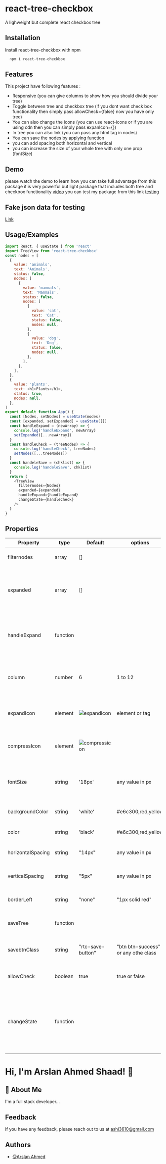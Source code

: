 # react-tree-checkbox

A lighweight but complete react checkbox tree

## Installation

Install react-tree-checkbox with npm

```bash
  npm i react-tree-checkbox
```

## Features

This project have following features :

- Responsive (you can give columns to show how you should divide your tree)
- Toggle between tree and checkbox tree (if you dont want check box functionality then simply pass allowCheck={false} now you have only tree)
- You can also change the icons (you can use react-icons or if you are using cdn then you can simply pass expanIcon={<i className="fa fa-eye"></i>})
- In tree you can also link (you can pass any html tag in nodes)
- You can save the nodes by applying function
- you can add spacing both horizontal and vertical
- you can increase the size of your whole tree with only one prop (fontSize)

## Demo

please watch the demo to learn how you can take full advantage from this package
it is very powerful but light package that includes both tree and checkbox functionality
[video](https://stackblitz.com/edit/react-4q7jmy)
you can test my package from this link
[testing](https://stackblitz.com/edit/react-4q7jmy)

## Fake json data for testing

[Link](https://stackblitz.com/edit/react-4q7jmy)

## Usage/Examples

```javascript
import React, { useState } from 'react'
import TreeView from 'react-tree-checkbox'
const nodes = [
  {
    value: 'animals',
    text: 'Animals',
    status: false,
    nodes: [
      {
        value: 'mammals',
        text: 'Mammals',
        status: false,
        nodes: [
          {
            value: 'cat',
            text: 'Cat',
            status: false,
            nodes: null,
          },
          {
            value: 'dog',
            text: 'Dog',
            status: false,
            nodes: null,
          },
        ],
      },
    ],
  },
  {
    value: 'plants',
    text: <h1>Plants</h1>,
    status: true,
    nodes: null,
  },
]
export default function App() {
  const [Nodes, setNodes] = useState(nodes)
  const [expanded, setExpanded] = useState([])
  const handleExpand = (newArray) => {
    console.log('handleExpand', newArray)
    setExpanded([...newArray])
  }
  const handleCheck = (treeNodes) => {
    console.log('handleCheck', treeNodes)
    setNodes([...treeNodes])
  }
  const handeleSave = (chklist) => {
    console.log('handeleSave', chklist)
  }
  return (
    <TreeView
      filternodes={Nodes}
      expanded={expanded}
      handleExpand={handleExpand}
      changeState={handleCheck}
    />
  )
}
```

## Properties

| Property          | type     | Default                                      | options                             | Description                                                                                                                        |
| ----------------- | -------- | -------------------------------------------- | ----------------------------------- | ---------------------------------------------------------------------------------------------------------------------------------- |
| filternodes       | array    | []                                           |                                     | in this prop you will pass array of object                                                                                         |
| expanded          | array    | []                                           |                                     | in this prop you will pass array of strings which you want to expand initialiy eg :["animals","cat"]                               |
| handleExpand      | function |                                              |                                     | in this prop you will pass a call back function which return the array of string which are expanded                                |
| column            | number   | 6                                            | 1 to 12                             | how many columns you want ro divide your tree. this is based on bootstrap grid                                                     |
| expandIcon        | element  | <img src={folderOpen} alt="expandicon" />    | element or tag                      | change the expand icon.you can use react-icons and also html tags                                                                  |
| compressIcon      | element  | <img src={folderClose} alt="compressicon" /> |                                     | change the compress icon.you can use react-icons and also html tags                                                                |
| fontSize          | string   | '18px'                                       | any value in px                     | to increase the size of your tree. this will also increase icon,checkbox and the string                                            |
| backgroundColor   | string   | 'white'                                      | #e6c300,red,yellow                  | change the backgroundcolor of tree                                                                                                 |
| color             | string   | 'black'                                      | #e6c300,red,yellow                  | in this prop you will pass array of object                                                                                         |
| horizontalSpacing | string   | "14px"                                       | any value in px                     | add margin-left to the each column of tree                                                                                         |
| verticalSpacing   | string   | "5px"                                        | any value in px                     | add margin-bottom to the each column of tree                                                                                       |
| borderLeft        | string   | "none"                                       | "1px solid red"                     | add border-left(just for styling)                                                                                                  |
| saveTree          | function |                                              |                                     | if you want to save changes pass callback function                                                                                 |
| savebtnClass      | string   | "rtc-save-button"                            | "btn btn-success" or any othe class | you can style the save btn by adding your own custom class                                                                         |
| allowCheck        | boolean  | true                                         | true or false                       | if you dont want the checkbox functionality then pass false                                                                        |
| changeState       | function |                                              |                                     | when the checkbox is checked or unchecked this props should be passed so pass a callback function and it wil give you latest nodes |

# Hi, I'm Arslan Ahmed Shaad! 👋

## 🚀 About Me

I'm a full stack developer...

## Feedback

If you have any feedback, please reach out to us at ashi3610@gmail.com

## Authors

- [@Arslan Ahmed](https://github.com/arslanahmed777)
